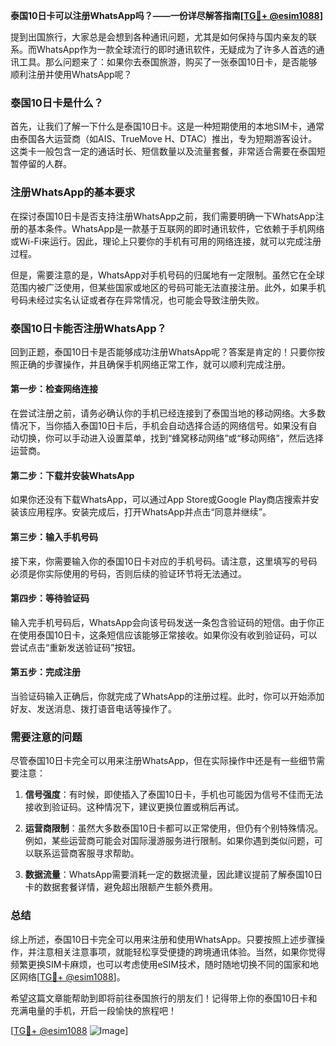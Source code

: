 **泰国10日卡可以注册WhatsApp吗？——一份详尽解答指南[[TG💪+ @esim1088](https://t.me/s/esim1088)]**

提到出国旅行，大家总是会想到各种通讯问题，尤其是如何保持与国内亲友的联系。而WhatsApp作为一款全球流行的即时通讯软件，无疑成为了许多人首选的通讯工具。那么问题来了：如果你去泰国旅游，购买了一张泰国10日卡，是否能够顺利注册并使用WhatsApp呢？

### 泰国10日卡是什么？

首先，让我们了解一下什么是泰国10日卡。这是一种短期使用的本地SIM卡，通常由泰国各大运营商（如AIS、TrueMove H、DTAC）推出，专为短期游客设计。这类卡一般包含一定的通话时长、短信数量以及流量套餐，非常适合需要在泰国短暂停留的人群。

### 注册WhatsApp的基本要求

在探讨泰国10日卡是否支持注册WhatsApp之前，我们需要明确一下WhatsApp注册的基本条件。WhatsApp是一款基于互联网的即时通讯软件，它依赖于手机网络或Wi-Fi来运行。因此，理论上只要你的手机有可用的网络连接，就可以完成注册过程。

但是，需要注意的是，WhatsApp对手机号码的归属地有一定限制。虽然它在全球范围内被广泛使用，但某些国家或地区的号码可能无法直接注册。此外，如果手机号码未经过实名认证或者存在异常情况，也可能会导致注册失败。

### 泰国10日卡能否注册WhatsApp？

回到正题，泰国10日卡是否能够成功注册WhatsApp呢？答案是肯定的！只要你按照正确的步骤操作，并且确保手机网络正常工作，就可以顺利完成注册。

#### 第一步：检查网络连接

在尝试注册之前，请务必确认你的手机已经连接到了泰国当地的移动网络。大多数情况下，当你插入泰国10日卡后，手机会自动选择合适的网络信号。如果没有自动切换，你可以手动进入设置菜单，找到“蜂窝移动网络”或“移动网络”，然后选择运营商。

#### 第二步：下载并安装WhatsApp

如果你还没有下载WhatsApp，可以通过App Store或Google Play商店搜索并安装该应用程序。安装完成后，打开WhatsApp并点击“同意并继续”。

#### 第三步：输入手机号码

接下来，你需要输入你的泰国10日卡对应的手机号码。请注意，这里填写的号码必须是你实际使用的号码，否则后续的验证环节将无法通过。

#### 第四步：等待验证码

输入完手机号码后，WhatsApp会向该号码发送一条包含验证码的短信。由于你正在使用泰国10日卡，这条短信应该能够正常接收。如果你没有收到验证码，可以尝试点击“重新发送验证码”按钮。

#### 第五步：完成注册

当验证码输入正确后，你就完成了WhatsApp的注册过程。此时，你可以开始添加好友、发送消息、拨打语音电话等操作了。

### 需要注意的问题

尽管泰国10日卡完全可以用来注册WhatsApp，但在实际操作中还是有一些细节需要注意：

1. **信号强度**：有时候，即使插入了泰国10日卡，手机也可能因为信号不佳而无法接收到验证码。这种情况下，建议更换位置或稍后再试。
   
2. **运营商限制**：虽然大多数泰国10日卡都可以正常使用，但仍有个别特殊情况。例如，某些运营商可能会对国际漫游服务进行限制。如果你遇到类似问题，可以联系运营商客服寻求帮助。

3. **数据流量**：WhatsApp需要消耗一定的数据流量，因此建议提前了解泰国10日卡的数据套餐详情，避免超出限额产生额外费用。

### 总结

综上所述，泰国10日卡完全可以用来注册和使用WhatsApp。只要按照上述步骤操作，并注意相关注意事项，就能轻松享受便捷的跨境通讯体验。当然，如果你觉得频繁更换SIM卡麻烦，也可以考虑使用eSIM技术，随时随地切换不同的国家和地区网络[[TG💪+ @esim1088](https://t.me/s/esim1088)]。

希望这篇文章能帮助到即将前往泰国旅行的朋友们！记得带上你的泰国10日卡和充满电量的手机，开启一段愉快的旅程吧！

[[TG💪+ @esim1088](https://t.me/s/esim1088) ![Image](https://i.postimg.cc/4NQfJmqS/Snipaste-2025-05-13-00-14-12.png)]